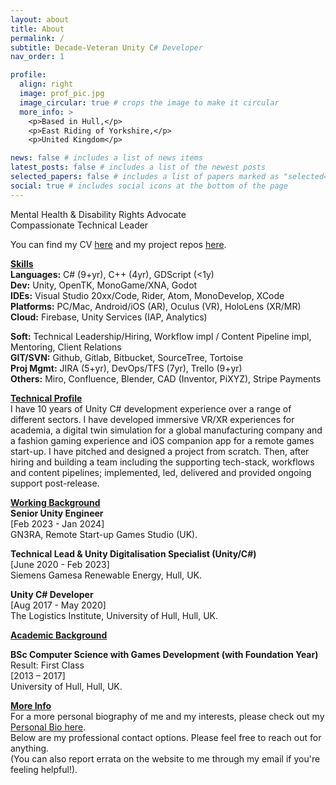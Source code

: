 ```yaml
---
layout: about
title: About
permalink: /
subtitle: Decade-Veteran Unity C# Developer
nav_order: 1

profile:
  align: right
  image: prof_pic.jpg
  image_circular: true # crops the image to make it circular
  more_info: >
    <p>Based in Hull,</p>
    <p>East Riding of Yorkshire,</p>
    <p>United Kingdom</p>

news: false # includes a list of news items
latest_posts: false # includes a list of the newest posts
selected_papers: false # includes a list of papers marked as "selected={true}"
social: true # includes social icons at the bottom of the page
---
```


<p>
Mental Health & Disability Rights Advocate<br>
Compassionate Technical Leader<br>
</p>
<p>
You can find my CV <a href="/cv">here</a> and my project repos <a href="/repositories">here</a>.
</p>
<p>
<strong><u>Skills</u></strong><br>
<b>Languages:</b> C# (9+yr), C++ (4yr), GDScript (<1y)<br>
<b>Dev:</b> Unity, OpenTK, MonoGame/XNA, Godot<br>
<b>IDEs:</b> Visual Studio 20xx/Code, Rider, Atom, MonoDevelop, XCode<br>
<b>Platforms:</b> PC/Mac, Android/iOS (AR), Oculus (VR), HoloLens (XR/MR)<br>
<b>Cloud:</b> Firebase, Unity Services (IAP, Analytics)<br>
</p>
<p>
<b>Soft:</b> Technical Leadership/Hiring, Workflow impl / Content Pipeline impl, Mentoring, Client Relations<br>
<b>GIT/SVN:</b> Github, Gitlab, Bitbucket, SourceTree, Tortoise<br>
<b>Proj Mgmt:</b> JIRA (5+yr), DevOps/TFS (7yr), Trello (9+yr)<br>
<b>Others:</b> Miro, Confluence, Blender, CAD (Inventor, PiXYZ), Stripe Payments
</p>
<p>
<strong><u>Technical Profile</u></strong>
<br>
I have 10 years of Unity C# development experience over a range of different sectors. I have developed immersive VR/XR experiences for academia, a digital twin simulation for a global manufacturing company and a fashion gaming experience and iOS companion app for a remote games start-up. I have pitched and designed a project from scratch. Then, after hiring and building a team including the supporting tech-stack, workflows and content pipelines; implemented, led, delivered and provided ongoing support post-release.
</p>
<p>
<strong><u>Working Background</u></strong>
<br>
<b>Senior Unity Engineer</b> <br>
[Feb 2023 - Jan 2024]<br>
GN3RA, Remote Start-up Games Studio (UK).
</p>
<p>
<b>Technical Lead & Unity Digitalisation Specialist (Unity/C#)</b><br>
[June 2020 - Feb 2023] <br>
Siemens Gamesa Renewable Energy, Hull, UK.
</p>
<p>
<b>Unity C# Developer</b><br>
[Aug 2017 - May 2020] <br>
The Logistics Institute, University of Hull, Hull, UK.
</p>
<p>
<strong><u>Academic Background</u></strong>
<br>
<p>
<b>BSc Computer Science with Games Development (with Foundation Year)</b><br>
Result: First Class <br>
[2013 – 2017] <br>
University of Hull, Hull, UK.
</p>
<p>
<strong><u>More Info</u></strong>
<br>
For a more personal biography of me and my interests, please check out my <a href='/bio'>Personal Bio here</a>.
<br>
Below are my professional contact options. Please feel free to reach out for anything.
<br>
(You can also report errata on the website to me through my email if you're feeling helpful!).
</p>

